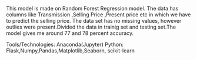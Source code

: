 This model is made on Random Forest Regression model. The data has columns like Transmission ,Selling Price ,Present price etc in which we have to predict the selling price.
The data set has no missing values, however outlies were present.Divided  the data in trainig set and testing set.The model gives me around 77 and 78 percent accuracy.

Tools/Technologies:
Anaconda(Jupyter)
Python: Flask,Numpy,Pandas,Matplotlib,Seaborn, scikit-learn
